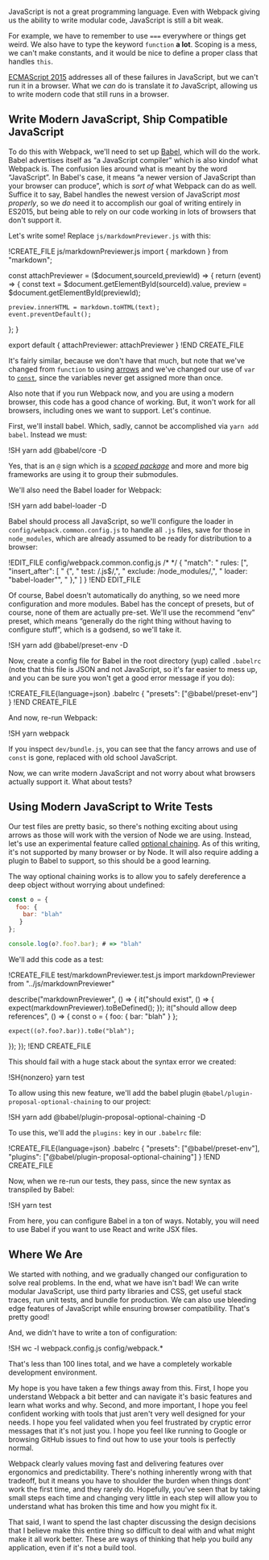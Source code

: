 JavaScript is not a great programming language.  Even with Webpack giving us the ability to write modular code, JavaScript is still a bit weak.

For example, we have to remember to use `===` everywhere or things get weird.  We also have to type the keyword `function` **a
lot**. Scoping is a mess, we can't make constants, and it would be nice to define a proper class that handles `this`.

[ECMAScript 2015](http://www.ecma-international.org/ecma-262/6.0/) addresses all of these failures in JavaScript, but we can't run
it in a browser.  What we *can* do is translate it *to* JavaScript, allowing us to write modern code that still runs in a
browser.

## Write Modern JavaScript, Ship Compatible JavaScript

To do this with Webpack, we'll need to set up [Babel](https://babeljs.io), which will do the work.  Babel advertises itself as “a
JavaScript compiler” which is also kindof what Webpack is.  The confusion lies around what is meant by the word “JavaScript”.  In
Babel's case, it means “a newer version of JavaScript than your browser can produce”, which is *sort of* what Webpack can do as
well.  Suffice it to say, Babel handles the newest version of JavaScript _most properly_, so we *do* need it to accomplish our
goal of writing entirely in ES2015, but being able to rely on our code working in lots of browsers that don't support it.

Let's write some! Replace `js/markdownPreviewer.js` with this:

!CREATE_FILE js/markdownPreviewer.js
import { markdown } from "markdown";

const attachPreviewer = ($document,sourceId,previewId) => {
  return (event) => {
    const text    = $document.getElementById(sourceId).value,
          preview = $document.getElementById(previewId);

    preview.innerHTML = markdown.toHTML(text);
    event.preventDefault();
  };
}

export default {
  attachPreviewer: attachPreviewer
}
!END CREATE_FILE

It's fairly similar, because we don't have that much, but note that we've changed from `function` to using [arrows](https://github.com/lukehoban/es6features#arrows) and we've changed our use of `var` to [`const`](https://github.com/lukehoban/es6features#let--const), since the variables never get assigned more than once.

Also note that if you run Webpack now, and you are using a modern browser, this code has a good chance of working.  But, it
won't work for all browsers, including ones we want to support.  Let's continue.

First, we'll install babel.  Which, sadly, cannot be accomplished via `yarn add babel`.  Instead we must:

!SH yarn add @babel/core -D

Yes, that is an `@` sign which is a [_scoped package_](https://docs.npmjs.com/misc/scope) and more and more big frameworks are
using it to group their submodules.

We'll also need the Babel loader for Webpack:

!SH yarn add babel-loader -D

Babel should process all JavaScript, so we'll configure the loader in `config/webpack.common.config.js` to handle all `.js` files, save for those in `node_modules`, which are already assumed to be ready for distribution to a browser:

!EDIT_FILE config/webpack.common.config.js /* */
{
  "match": "    rules: [",
  "insert_after": [
    "      {",
    "        test: /\.js$/,",
    "        exclude: /node_modules/,",
    "        loader: \"babel-loader\"",
    "      },"
  ]
}
!END EDIT_FILE

Of course, Babel doesn't automatically do anything, so we need more configuration and more modules.  Babel has the concept of
presets, but of course, none of them are actually pre-set.  We'll use the recommend “env” preset, which means “generally do the
right thing without having to configure stuff”, which is a godsend, so we'll take it.

!SH yarn add @babel/preset-env -D

Now, create a config file for Babel in the root directory (yup) called `.babelrc` (note that this file is JSON and not JavaScript, so it's far easier to mess up, and you can be sure you won't get a good error message if you do):

!CREATE_FILE{language=json} .babelrc
{
  "presets": ["@babel/preset-env"]
}
!END CREATE_FILE

And now, re-run Webpack:

!SH yarn webpack

If you inspect `dev/bundle.js`, you can see that the fancy arrows and use of `const` is gone, replaced with old school JavaScript.

Now, we can write modern JavaScript and not worry about what browsers actually support it.  What about tests?

## Using Modern JavaScript to Write Tests

Our test files are pretty basic, so there's nothing exciting about using arrows as those will work with the version of Node we
are using.  Instead, let's use an experimental feature called [optional
chaining](https://babeljs.io/docs/en/babel-plugin-proposal-optional-chaining).  As of this writing, it's not supported by many
browser or by Node.  It will also require adding a plugin to Babel to support, so this should be a good learning.

The way optional chaining works is to allow you to safely dereference a deep object without worrying about undefined:

```javascript
const o = {
  foo: {
    bar: "blah"
   }
};

console.log(o?.foo?.bar); # => "blah"
```

We'll add this code as a test:

!CREATE_FILE test/markdownPreviewer.test.js
import markdownPreviewer from "../js/markdownPreviewer"

describe("markdownPreviewer", () => {
  it("should exist", () => {
    expect(markdownPreviewer).toBeDefined();
  });
  it("should allow deep references", () => {
    const o = {
      foo: {
        bar: "blah"
       }
    };

    expect((o?.foo?.bar)).toBe("blah");
  });
});
!END CREATE_FILE

This should fail with a huge stack about the syntax error we created:

!SH{nonzero} yarn test

To allow using this new feature, we'll add the babel plugin `@babel/plugin-proposal-optional-chaining` to our project:

!SH yarn add @babel/plugin-proposal-optional-chaining -D

To use this, we'll add the `plugins:` key in our `.babelrc` file:

!CREATE_FILE{language=json} .babelrc
{
  "presets": ["@babel/preset-env"],
  "plugins": ["@babel/plugin-proposal-optional-chaining"]
}
!END CREATE_FILE

Now, when we re-run our tests, they pass, since the new syntax as transpiled by Babel:

!SH yarn test

From here, you can configure Babel in a ton of ways.  Notably, you will need to use Babel if you want to use React and write JSX
files.

## Where We Are

We started with nothing, and we gradually changed our configuration to solve real problems.  In the end, what we have isn't bad!
We can write modular JavaScript, use third party libraries and CSS, get useful stack traces, run unit tests, and bundle for
production.  We can also use bleeding edge features of JavaScript while ensuring browser compatibility.  That's pretty good!

And, we didn't have to write a ton of configuration:

!SH wc -l webpack.config.js config/webpack.*

That's less than 100 lines total, and we have a completely workable development environment.

My hope is you have taken a few things away from this.  First, I hope you understand Webpack a bit better and can navigate it's
basic features and learn what works and why.  Second, and more important, I hope you feel confident working with tools that just
aren't very well designed for your needs.  I hope you feel validated when you feel frustrated by cryptic error messages that it's
not just you.  I hope you feel like running to Google or browsing GitHub issues to find out how to use your tools is perfectly
normal.

Webpack clearly values moving fast and delivering features over ergonomics and predictability.  There's nothing inherently wrong
with that tradeoff, but it means you have to shoulder the burden when things dont' work the first time, and they rarely do.
Hopefully, you've seen that by taking small steps each time and changing very little in each step will allow you to understand
what has broken this time and how you might fix it.

That said, I want to spend the last chapter discussing the design decisions that I believe make this entire thing so difficult to
deal with and what might make it all work better.  These are ways of thinking that help you build any application, even if it's
not a build tool.

